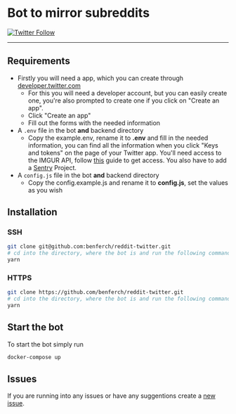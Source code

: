 # Bot to mirror subreddits

[![Twitter Follow](https://img.shields.io/twitter/follow/r_mkeyboards)](https://twitter.com/r_mkeyboards)

---

## Requirements

- Firstly you will need a app, which you can create through [developer.twitter.com](https://developer.twitter.com/en/apps)
  - For this you will need a developer account, but you can easily create one, you're also prompted to create one if you click on "Create an app".
  - Click "Create an app"
  - Fill out the forms with the needed information
- A `.env` file in the bot **and** backend directory
  - Copy the example.env, rename it to **.env** and fill in the needed information, you can find all the information when you click "Keys and tokens" on the page of your Twitter app. You'll need access to the IMGUR API, follow [this](https://apidocs.imgur.com/#intro) guide to get access. You also have to add a [Sentry](https://sentry.io/) Project.
- A `config.js` file in the bot **and** backend directory
  - Copy the config.example.js and rename it to **config.js**, set the values as you wish

## Installation

### SSH

```sh
git clone git@github.com:benferch/reddit-twitter.git
# cd into the directory, where the bot is and run the following command in the bot and backend directory
yarn
```

### HTTPS

```sh
git clone https://github.com/benferch/reddit-twitter.git
# cd into the directory, where the bot is and run the following command in the bot and backend directory
yarn
```

## Start the bot

To start the bot simply run

```sh
docker-compose up
```

## Issues

If you are running into any issues or have any suggentions create a [new issue](https://github.com/benferch/reddit-twitter/issues/new/choose).
